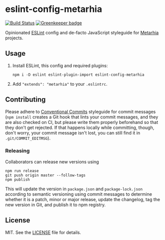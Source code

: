 # eslint-config-metarhia

[![Build Status][travis-badge]][travis-url]
[![Greenkeeper badge](https://badges.greenkeeper.io/metarhia/eslint-config-metarhia.svg)](https://greenkeeper.io/)

Opinionated [ESLint][] config and de-facto JavaScript styleguide for
[Metarhia][] projects.

## Usage

1. Install ESLint, this config and required plugins:

   ```console
   npm i -D eslint eslint-plugin-import eslint-config-metarhia
   ```

2. Add `"extends": "metarhia"` to your `.eslintrc`.

## Contributing

Please adhere to [Conventional Commits][] styleguide for commit messages (`npm
install` creates a Git hook that lints your commit messages, and they are also
checked on CI, but please write them properly beforehand so that they don't get
rejected.  If that happens locally while committing, though, don't worry, your
commit message isn't lost, you can still find it in `.git/COMMIT_EDITMSG`).

### Releasing

Collaborators can release new versions using

```console
npm run release
git push origin master --follow-tags
npm publish
```

This will update the version in `package.json` and `package-lock.json`
according to semantic versioning using commit messages to determine whether it
is a patch, minor or major release, update the changelog, tag the new version
in Git, and publish it to npm registry.

## License

MIT. See the [LICENSE][] file for details.

[Conventional Commits]: https://conventionalcommits.org/
[ESLint]: https://eslint.org/
[LICENSE]: LICENSE
[Metarhia]: https://github.com/metarhia
[travis-badge]: https://travis-ci.org/metarhia/eslint-config-metarhia.svg?branch=master
[travis-url]: https://travis-ci.org/metarhia/eslint-config-metarhia
